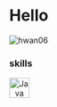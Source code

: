 # Hello

![hwan06](https://github-readme-stats.vercel.app/api?username=hwan06&show_icons=true&theme=radical)

### skills

<a align="center" href="https://www.oracle.com/java/" target="_blank" rel="noreferrer"><img src="https://raw.githubusercontent.com/danielcranney/readme-generator/main/public/icons/skills/java-colored.svg" width="36" height="36" alt="Java" /></a>
